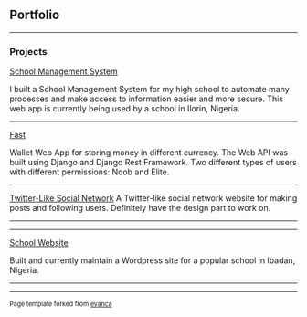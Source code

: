 ## Portfolio

---

### Projects

[School Management System](https://youtu.be/7O1jIgx5H_A)

I built a School Management System for my high school to automate many processes and make access to information easier and more secure. This web app is currently being used by a school in Ilorin, Nigeria. 

---
[Fast](https://github.com/lawalkeyd/Fast)

Wallet Web App for storing money in different currency. The Web API was built using Django and Django Rest Framework. Two different types of users with different permissions: Noob and Elite. 


---
[Twitter-Like Social Network](https://youtu.be/1Ota5czX7Qg)
A Twitter-like social network website for making posts and following users. Definitely have the design part to work on.


---

---
[School Website](https://theconcordschool.org)

Built and currently maintain a Wordpress site for a popular school in Ibadan, Nigeria.


---
<!-- 
[Project 3 Title](http://example.com/)
<img src="images/dummy_thumbnail.jpg?raw=true"/>
-->
<!---

<!--### Category Name 2

<!--- [Project 1 Title](http://example.com/)
- [Project 2 Title](http://example.com/)
- [Project 3 Title](http://example.com/)
- [Project 4 Title](http://example.com/)
- [Project 5 Title](http://example.com/)

--- -->




---
<p style="font-size:11px">Page template forked from <a href="https://github.com/evanca/quick-portfolio">evanca</a></p>
<!-- Remove above link if you don't want to attibute -->
